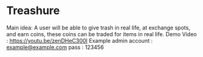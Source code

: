# Treashure
Main idea: A user will be able to give trash in real life, at exchange spots, and earn coins, these coins can be traded for items in real life.
Demo Video : https://youtu.be/zenDHeC300I
Example admin account : example@example.com pass : 123456
